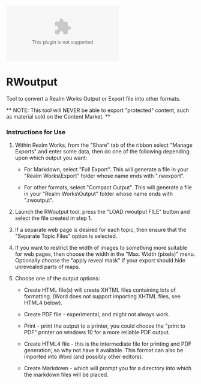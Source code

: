 ![Latest Release Download Count](https://img.shields.io/github/downloads/farling42/RWoutput/latest/module.zip)

# RWoutput
Tool to convert a Realm Works Output or Export file into other formats.

** NOTE: This tool will NEVER be able to export "protected" content, such as material sold on the Content Market. **

### Instructions for Use

1. Within Realm Works, from the "Share" tab of the ribbon select "Manage Exports" and enter some data, then do one of the following depending upon which output you want:

    - For Markdown, select "Full Export". This will generate a file in your "Realm Works\Export" folder whose name ends with ".rwexport".

    - For other formats, select "Compact Output". This will generate a file in your "Realm Works\Output" folder whose name ends with ".rwoutput".

2. Launch the RWoutput tool, press the "LOAD rwoutput FILE" button and select the file created in step 1.

3. If a separate web page is desired for each topic, then ensure that the "Separate Topic Files" option is selected.

4. If you want to restrict the width of images to something more suitable for web pages, then choose the width in the "Max. Width (pixels)" menu. Optionally choose the "apply reveal mask" if your export should hide unrevealed parts of maps.

5. Choose one of the output options:

    - Create HTML file(s) will create XHTML files containing lots of formatting. (Word does not support importing XHTML files, see HTML4 below).

    - Create PDF file - experimental, and might not always work.

    - Print - print the output to a printer, you could choose the "print to PDF" printer on windows 10 for a more reliable PDF output.

    - Create HTML4 file - this is the intermediate file for printing and PDF generation; so why not have it available. This format can also be imported into Word (and possibly other editors).

    - Create Markdown - which will prompt you for a directory into which the markdown files will be placed.

